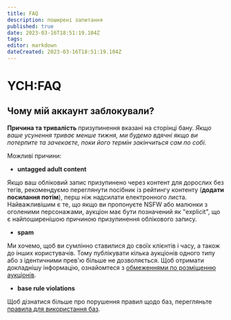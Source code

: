```yaml
---
title: FAQ
description: поширені запитання
published: true
date: 2023-03-16T18:51:19.104Z
tags: 
editor: markdown
dateCreated: 2023-03-16T18:51:19.104Z
---
```


# YCH:FAQ

## Чому мій аккаунт заблокували?
**Причина та тривалість** призупинення вказані на сторінці бану. *Якщо ваше усунення триває менше тижня, ми будемо вдячні якщо ви потерпите та зачекаєте, поки його термін закінчиться сам по собі.*

Можливі причини:

- **untagged adult content**

Якщо ваш обліковий запис призупинено через контент для дорослих без тегів, рекомендуємо переглянути посібник із рейтингу контенту (**додати посилання потім**), перш ніж надсилати електронного листа. Найважливішим є те, що якщо ви пропонуєте NSFW або малюнки з оголеними персонажами, аукціон має бути позначений як "explicit", що є найпоширенішою причиною призупинення облікового запису.

- **spam**

Ми хочемо, щоб ви сумлінно ставилися до своїх клієнтів і часу, а також до інших користувачів. Тому публікувати кілька аукціонів одного типу або з ідентичними прев'ю більше не дозволяється. Щоб отримати докладнішу інформацію, ознайомтеся з <a href="https://wiki.commishes.com/uk/Основні-правила#h-25-обмеження-по-розміщенню-аукціонів">обмеженнями по розміщенню аукціонів</a>.

- **base rule violations**

Щоб дізнатися більше про порушення правил щодо баз, перегляньте <a href="https://wiki.commishes.com/uk/правила-аукціону#правила-для-використання-баз">правила для використання баз</a>.